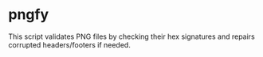 # pngfy
This script validates PNG files by checking their hex signatures and repairs corrupted headers/footers if needed.

